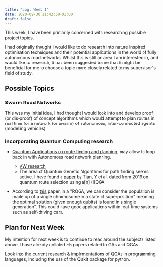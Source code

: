 ```yaml
---
title: "Log: Week 1"
date: 2020-09-30T11:42:50+01:00
draft: false
---
```


This week, I have been primarily concerned with researching possible project topics.

I had originally thought I would like to do research into nature inspired optimisation techniques and their potential applications in the world of fully autonomous road networks. Whilst this is still an area I am interested in, and would like to research, it has been suggested to me that it might be beneficial for me to choose a topic more closely related to my supervisor's field of study.

## Possible Topics

### Swarm Road Networks

This was my initial idea, I had thought I would look into and develop proof (or dis-proof) of concept algorithms which would attempt to plan routes in real time for a network (or swarm) of autonomous, inter-connected agents (modelling vehicles)

### Incorporating Quantum Computing research

- [Quantum Applications on route finding and planning](https://www.dwavesys.com/sites/default/files/Quantum%20optimised%20planning%20%28with%20workplan%29.pdf), may allow to loop back in with Autonomous road network planning.
  - [VW research](https://www.volkswagen-newsroom.com/en/press-releases/volkswagen-optimizes-traffic-flow-with-quantum-computers-5507)
  - The area of Quantum Genetic Algorithms for path finding seems active. I have found a [paper](https://link.springer.com/article/10.1007/s11280-018-0594-x#citeas) by Tian, Y et al. dated from 2019 on quantum route selection using a[n] (I)QGA
  
- According to [this](https://www.researchgate.net/publication/309214642_Quantum_Genetic_Algorithms_for_Computer_Scientists) paper, in a "RQGA, we can consider the population is made up of a single chromosome in a state of superposition" meaning the optimal solution (given enough qubits) is found in a single generation". This could have good applications within real-time systems such as self-driving cars.

## Plan for Next Week

My intention for next week is to continue to read around the subjects listed above, I have already collated ~5 papers related to GAs and QGAs.

Look into the current research & implementations of QGAs in programming languages, including the use of the Qiskit package for python.


